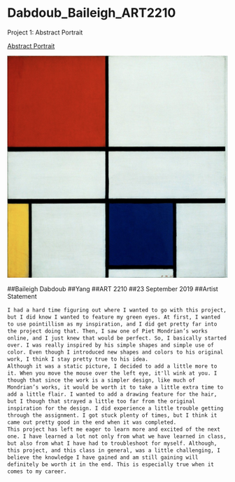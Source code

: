 # Dabdoub_Baileigh_ART2210

Project 1: Abstract Portrait

[Abstract Portrait](https://baileighd.github.io/Dabdoub_Baileigh_ART2210/Dabdoub_Baileigh_ART2210_Self-portrait_Fall2019/AbstractFace.html)

![alt text](https://github.com/BaileighD/Dabdoub_Baileigh_ART2210/blob/master/Dabdoub_Baileigh_ART2210_Self-portrait_Fall2019/Screen%20Shot%202019-09-23%20at%201.23.43%20PM.png)

##Baileigh Dabdoub
##Yang
##ART 2210
##23 September 2019
##Artist Statement
	
	I had a hard time figuring out where I wanted to go with this project, but I did know I wanted to feature my green eyes. At first, I wanted to use pointillism as my inspiration, and I did get pretty far into the project doing that. Then, I saw one of Piet Mondrian’s works online, and I just knew that would be perfect. So, I basically started over. I was really inspired by his simple shapes and simple use of color. Even though I introduced new shapes and colors to his original work, I think I stay pretty true to his idea.
	Although it was a static picture, I decided to add a little more to it. When you move the mouse over the left eye, it'll wink at you. I though that since the work is a simpler design, like much of Mondrian’s works, it would be worth it to take a little extra time to add a little flair. I wanted to add a drawing feature for the hair, but I though that strayed a little too far from the original inspiration for the design. I did experience a little trouble getting through the assignment. I got stuck plenty of times, but I think it came out pretty good in the end when it was completed. 
	This project has left me eager to learn more and excited of the next one. I have learned a lot not only from what we have learned in class, but also from what I have had to troubleshoot for myself. Although, this project, and this class in general, was a little challenging, I believe the knowledge I have gained and am still gaining will definitely be worth it in the end. This is especially true when it comes to my career.